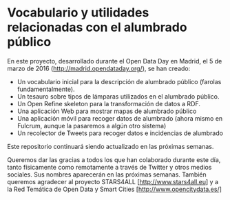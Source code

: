 # Vocabulario y utilidades relacionadas con el alumbrado público

En este proyecto, desarrollado durante el Open Data Day en Madrid, el 5 de marzo de 2016 (http://madrid.opendataday.org/), se han creado:
* Un vocabulario inicial para la descripción de alumbrado público (farolas fundamentalmente).
* Un tesauro sobre tipos de lámparas utilizados en el alumbrado público.
* Un Open Refine skeleton para la transformación de datos a RDF.
* Una aplicación Web para mostrar mapas de alumbrado público
* Una aplicación móvil para recoger datos de alumbrado (ahora mismo en Fulcrum, aunque la pasaremos a algún otro sistema)
* Un recolector de Tweets para recoger datos e incidencias de alumbrado

Este repositorio continuará siendo actualizado en las próximas semanas.

Queremos dar las gracias a todos los que han colaborado durante este día, tanto físicamente como remotamente a través de Twitter y otros medios sociales. Sus nombres aparecerán en las próximas semanas. También queremos agradecer al proyecto STARS4ALL [http://www.stars4all.eu] y a la Red Temática de Open Data y Smart Cities [http://www.opencitydata.es/]

